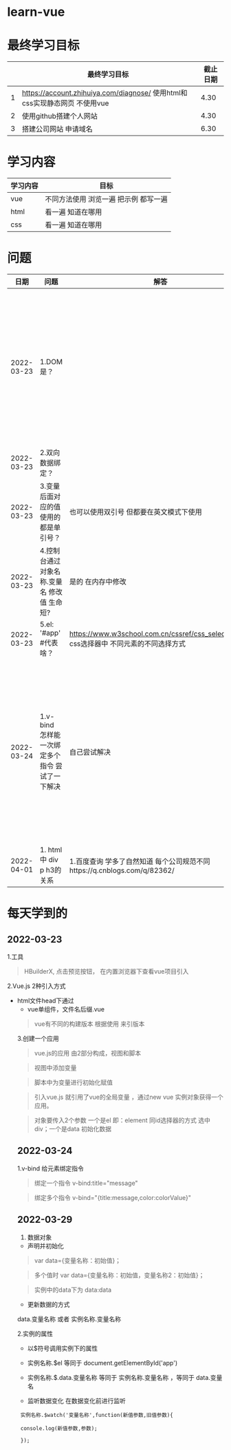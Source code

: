 # learn-vue

最终学习目标
=================


||最终学习目标|截止日期|
|----|----|----|
|1|https://account.zhihuiya.com/diagnose/ 使用html和css实现静态网页 不使用vue|4.30|
|2|使用github搭建个人网站            |4.30|
|3|搭建公司网站 申请域名             |6.30|



学习内容
=================

|学习内容|目标|
|----|----|
|vue|不同方法使用 浏览一遍 把示例 都写一遍|
|html|看一遍 知道在哪用|
|css|看一遍 知道在哪用|


问题
=================


|日期|问题|解答|注意|
|----|----|----|----|
|2022-03-23 |1.DOM是？||在英文模式下写;在控制台可以看到报错;也可以通过控制台修改变量值|
|2022-03-23 |2.双向数据绑定？|||
|2022-03-23 |3.变量后面对应的值 使用的都是单引号？|也可以使用双引号 但都要在英文模式下使用	||
|2022-03-23 |4.控制台通过对象名称.变量名 修改值 生命短?|是的 在内存中修改	||
|2022-03-23 |5.el: '#app'    #代表啥？|https://www.w3school.com.cn/cssref/css_selectors.asp  css选择器中 不同元素的不同选择方式	||
|2022-03-24 |1.v-bind 怎样能一次绑定多个指令  尝试了一下解决  |自己尝试解决|1.举一反三 2.知道了平常页面上hover元素出现tooltip是如何实现的，文本颜色的设置|
|2022-04-01 |1. html中 div p h3的关系 | 1.百度查询 学多了自然知道  每个公司规范不同https://q.cnblogs.com/q/82362/ ||




每天学到的
=================


2022-03-23
-----------------


1.工具
> HBuilderX,  点击预览按钮， 在内置浏览器下查看vue项目引入

2.Vue.js 2种引入方式
* html文件head下通过<script>引入vue.js

> <script src="vue.js"  type="text/javascript"  chartset="UTF-8"> </script>

* vue单组件，文件名后缀.vue

> vue有不同的构建版本 根据使用 来引版本

3.创建一个应用
> vue.js的应用 由2部分构成，视图和脚本

> 视图中添加变量

> 脚本中为变量进行初始化赋值

> 引入vue.js 就引用了vue的全局变量 ，通过new vue 实例对象获得一个应用。

> 对象要传入2个参数   一个是el  即：element 同id选择器的方式 选中div；一个是data  初始化数据



2022-03-24
-----------------
 
1.v-bind 给元素绑定指令
> 绑定一个指令 v-bind:title="message"

> 绑定多个指令 v-bind="{title:message,color:colorValue}"

2022-03-29
-----------------
  
1. 数据对象
 
* 声明并初始化

> var data={变量名称：初始值}；

> 多个值时 var data={变量名称：初始值，变量名称2：初始值}；

> 实例中的data下为 data:data
 
* 更新数据的方式

data.变量名称 或者 实例名称.变量名称

2.实例的属性
* 以$符号调用实例下的属性

* 实例名称.$el      等同于 document.getElementById('app')

* 实例名称.$.data.变量名称     等同于   实例名称.变量名称 ，等同于  data.变量名

* 监听数据变化    在数据变化前进行监听

````
 实例名称.$watch('变量名称',function(新值参数,旧值参数){

 console.log(新值参数,参数);

 });
````
